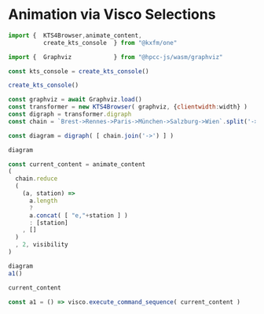 # Animation via Visco Selections
  
```js
import {  KTS4Browser,animate_content,
          create_kts_console  } from "@kxfm/one"

import {  Graphviz            } from "@hpcc-js/wasm/graphviz"

const kts_console = create_kts_console()
```

<div class="card">

```js echo
create_kts_console()
```

```js echo
const graphviz = await Graphviz.load()
const transformer = new KTS4Browser( graphviz, {clientwidth:width} )
const digraph = transformer.digraph
const chain = `Brest->Rennes->Paris->München->Salzburg->Wien`.split('->')
```

```js echo
const diagram = digraph( [ chain.join('->') ] )
```

```js
diagram
```

```js echo
const current_content = animate_content
( 
  chain.reduce
  (
    (a, station) => 
      a.length 
      ? 
      a.concat( [ "e,"+station ] ) 
      : [station]
    , []
  )
  , 2, visibility 
)
```

```js
diagram
a1()
```

```js 
current_content
```

```js
const a1 = () => visco.execute_command_sequence( current_content )
```
</div>

<link rel="stylesheet" href="./lib/graph.css" />
<script src="./lib/graph.js"></script>

<!-- following two imports are actually working on the dev server, but only with the absolute URL
script src="http://127.0.0.1:3000/_import/kxfm/one/graph.js" type="text/ecmascript" ></script>
<link  href="http://127.0.0.1:3000/_import/kxfm/one/graph.css" rel="stylesheet"      ></link-->

